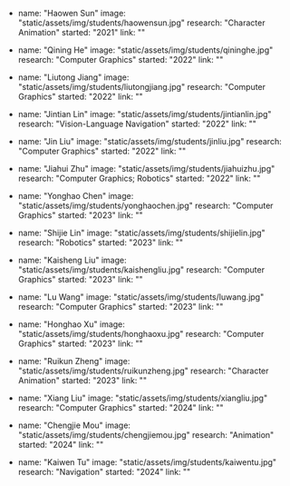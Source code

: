 - name: "Haowen Sun"
  image: "static/assets/img/students/haowensun.jpg"
  research: "Character Animation"
  started: "2021"
  link: ""

- name: "Qining He"
  image: "static/assets/img/students/qininghe.jpg"
  research: "Computer Graphics"
  started: "2022"
  link: ""

- name: "Liutong Jiang"
  image: "static/assets/img/students/liutongjiang.jpg"
  research: "Computer Graphics"
  started: "2022"
  link: ""

- name: "Jintian Lin"
  image: "static/assets/img/students/jintianlin.jpg"
  research: "Vision-Language Navigation"
  started: "2022"
  link: ""

- name: "Jin Liu"
  image: "static/assets/img/students/jinliu.jpg"
  research: "Computer Graphics"
  started: "2022"
  link: ""

- name: "Jiahui Zhu"
  image: "static/assets/img/students/jiahuizhu.jpg"
  research: "Computer Graphics; Robotics"
  started: "2022"
  link: ""

- name: "Yonghao Chen"
  image: "static/assets/img/students/yonghaochen.jpg"
  research: "Computer Graphics"
  started: "2023"
  link: ""

- name: "Shijie Lin"
  image: "static/assets/img/students/shijielin.jpg"
  research: "Robotics"
  started: "2023"
  link: ""

- name: "Kaisheng Liu"
  image: "static/assets/img/students/kaishengliu.jpg"
  research: "Computer Graphics"
  started: "2023"
  link: ""

- name: "Lu Wang"
  image: "static/assets/img/students/luwang.jpg"
  research: "Computer Graphics"
  started: "2023"
  link: ""

- name: "Honghao Xu"
  image: "static/assets/img/students/honghaoxu.jpg"
  research: "Computer Graphics"
  started: "2023"
  link: ""

- name: "Ruikun Zheng"
  image: "static/assets/img/students/ruikunzheng.jpg"
  research: "Character Animation"
  started: "2023"
  link: ""

- name: "Xiang Liu"
  image: "static/assets/img/students/xiangliu.jpg"
  research: "Computer Graphics"
  started: "2024"
  link: ""

- name: "Chengjie Mou"
  image: "static/assets/img/students/chengjiemou.jpg"
  research: "Animation"
  started: "2024"
  link: ""

- name: "Kaiwen Tu"
  image: "static/assets/img/students/kaiwentu.jpg"
  research: "Navigation"
  started: "2024"
  link: ""
